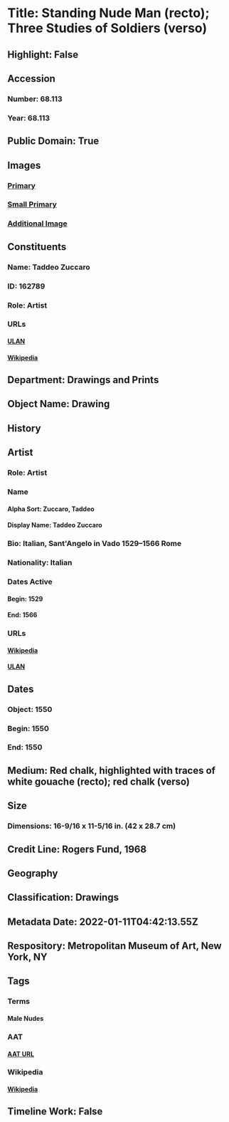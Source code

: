 # Title: Standing Nude Man (recto); Three Studies of Soldiers (verso)
## Highlight: False
## Accession
### Number: 68.113
### Year: 68.113
## Public Domain: True
## Images
### [Primary](https://images.metmuseum.org/CRDImages/dp/original/DP801719.jpg)
### [Small Primary](https://images.metmuseum.org/CRDImages/dp/web-large/DP801719.jpg)
### [Additional Image](https://images.metmuseum.org/CRDImages/dp/original/DP801720.jpg)
## Constituents
### Name: Taddeo Zuccaro
### ID: 162789
### Role: Artist
### URLs
#### [ULAN](http://vocab.getty.edu/page/ulan/500011296)
#### [Wikipedia](https://www.wikidata.org/wiki/Q434058)
## Department: Drawings and Prints
## Object Name: Drawing
## History
## Artist
### Role: Artist
### Name
#### Alpha Sort: Zuccaro, Taddeo
#### Display Name: Taddeo Zuccaro
### Bio: Italian, Sant'Angelo in Vado 1529–1566 Rome
### Nationality: Italian
### Dates Active
#### Begin: 1529
#### End: 1566
### URLs
#### [Wikipedia](https://www.wikidata.org/wiki/Q434058)
#### [ULAN](http://vocab.getty.edu/page/ulan/500011296)
## Dates
### Object: 1550
### Begin: 1550
### End: 1550
## Medium: Red chalk, highlighted with traces of white gouache (recto); red chalk (verso)
## Size
### Dimensions: 16-9/16 x 11-5/16 in.  (42 x 28.7 cm)
## Credit Line: Rogers Fund, 1968
## Geography
## Classification: Drawings
## Metadata Date: 2022-01-11T04:42:13.55Z
## Respository: Metropolitan Museum of Art, New York, NY
## Tags
### Terms
#### Male Nudes
### AAT
#### [AAT URL](http://vocab.getty.edu/page/aat/300189568)
### Wikipedia
#### [Wikipedia]()
## Timeline Work: False